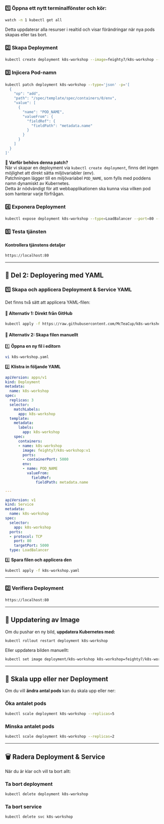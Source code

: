 ### **1️⃣ Öppna ett nytt terminalfönster och kör:**  
```sh
watch -n 1 kubectl get all
```
Detta uppdaterar alla resurser i realtid och visar förändringar när nya pods skapas eller tas bort.

### **2️⃣ Skapa Deployment**  
```sh
kubectl create deployment k8s-workshop --image=feighty7/k8s-workshop --replicas=3
```

### **3️⃣ Injicera Pod-namn**  
```sh
kubectl patch deployment k8s-workshop --type='json' -p='[
  {
    "op": "add",
    "path": "/spec/template/spec/containers/0/env",
    "value": [
      {
        "name": "POD_NAME",
        "valueFrom": {
          "fieldRef": {
            "fieldPath": "metadata.name"
          }
        }
      }
    ]
  }
]'
```
📌 **Varför behövs denna patch?**  
När vi skapar en deployment via `kubectl create deployment`, finns det ingen möjlighet att direkt sätta miljövariabler (env).  
Patchningen lägger till en miljövariabel `POD_NAME`, som fylls med poddens namn dynamiskt av Kubernetes.  
Detta är nödvändigt för att webbapplikationen ska kunna visa vilken pod som hanterar varje förfrågan.

### **4️⃣ Exponera Deployment**  
```sh
kubectl expose deployment k8s-workshop --type=LoadBalancer --port=80 --target-port=5000
```

### **5️⃣ Testa tjänsten**  
#### **Kontrollera tjänstens detaljer**  
```sh
https://localhost:80
```

---

## **🔵 Del 2: Deployering med YAML**  
### **1️⃣ Skapa och applicera Deployment & Service YAML**  
Det finns två sätt att applicera YAML-filen:

#### **📌 Alternativ 1: Direkt från GitHub**  
```sh
kubectl apply -f https://raw.githubusercontent.com/McTeaCup/k8s-workshop/main/k8s-workshop.yaml
```

#### **📌 Alternativ 2: Skapa filen manuellt**  
1️⃣ **Öppna en ny fil i editorn**  
```sh
vi k8s-workshop.yaml
```
2️⃣ **Klistra in följande YAML**  
```yaml
apiVersion: apps/v1
kind: Deployment
metadata:
  name: k8s-workshop
spec:
  replicas: 3
  selector:
    matchLabels:
      app: k8s-workshop
  template:
    metadata:
      labels:
        app: k8s-workshop
    spec:
      containers:
      - name: k8s-workshop
        image: feighty7/k8s-workshop:v1
        ports:
        - containerPort: 5000
        env:
        - name: POD_NAME
          valueFrom:
            fieldRef:
              fieldPath: metadata.name

---

apiVersion: v1
kind: Service
metadata:
  name: k8s-workshop
spec:
  selector:
    app: k8s-workshop
  ports:
  - protocol: TCP
    port: 80
    targetPort: 5000
  type: LoadBalancer
```

3️⃣ **Spara filen och applicera den**  
```sh
kubectl apply -f k8s-workshop.yaml
```

---

### **2️⃣ Verifiera Deployment**  
```sh
https://localhost:80
```

---

## **🔄 Uppdatering av Image**  
Om du pushar en ny bild, **uppdatera Kubernetes med:**  
```sh
kubectl rollout restart deployment k8s-workshop
```
Eller uppdatera bilden manuellt:  
```sh
kubectl set image deployment/k8s-workshop k8s-workshop=feighty7/k8s-workshop:v2
```

---

## **🔼 Skala upp eller ner Deployment**  
Om du vill **ändra antal pods** kan du skala upp eller ner:

### **Öka antalet pods**  
```sh
kubectl scale deployment k8s-workshop --replicas=5
```

### **Minska antalet pods**  
```sh
kubectl scale deployment k8s-workshop --replicas=2
```

---

## **🗑 Radera Deployment & Service**  
När du är klar och vill ta bort allt:

### **Ta bort deployment**  
```sh
kubectl delete deployment k8s-workshop
```

### **Ta bort service**  
```sh
kubectl delete svc k8s-workshop
```
